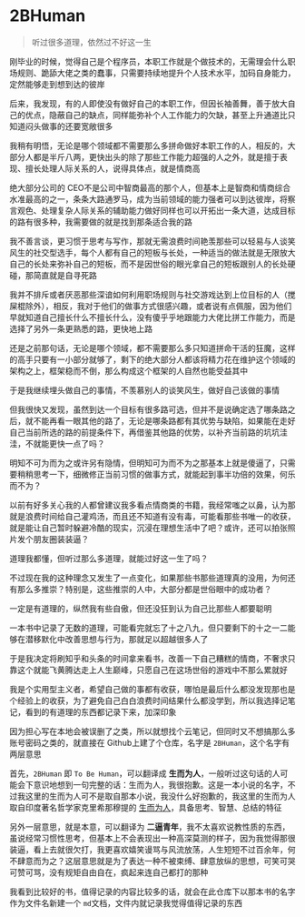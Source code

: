 # 2BHuman

>听过很多道理，依然过不好这一生

刚毕业的时候，觉得自己是个程序员，本职工作就是个做技术的，无需理会什么职场规则、跪舔大佬之类的蠢事，只需要持续地提升个人技术水平，加码自身能力，定然能够走到想到达的彼岸

后来，我发现，有的人即使没有做好自己的本职工作，但因长袖善舞，善于放大自己的优点，隐蔽自己的缺点，同样能弥补个人工作能力的欠缺，甚至上升通道比只知道闷头做事的还要宽敞很多

我稍有明悟，无论是哪个领域都不需要那么多拼命做好本职工作的人，相反的，大部分人都是半斤八两，更快出头的除了那些工作能力超强的人之外，就是擅于表现、擅长处理人际关系的人，说得具体点，就是情商高

绝大部分公司的 CEO不是公司中智商最高的那个人，但基本上是智商和情商综合水准最高的之一，条条大路通罗马，成为当前领域的能力强者可以到达彼岸，将察言观色、处理复杂人际关系的辅助能力做好同样也可以开拓出一条大道，达成目标的路有很多种，我需要做的就是找到那条适合我的路

我不善言谈，更习惯于思考与写作，那就无需浪费时间艳羡那些可以轻易与人谈笑风生的社交型选手，每个人都有自己的短板与长处，一种适当的做法就是无限放大自己的长处来弥补自己的短板，而不是因世俗的眼光拿自己的短板跟别人的长处硬碰，那简直就是自寻死路

我并不排斥或者厌恶那些深谙如何利用职场规则与社交游戏达到上位目标的人（搅屎棍除外），相反，我对于他们的做事方式很感兴趣，或者说有点佩服，因为他们早就知道自己擅长什么不擅长什么，没有傻乎乎地跟能力大佬比拼工作能力，而是选择了另外一条更熟悉的路，更快地上路

还是之前那句话，无论是哪个领域，都不需要那么多只知道拼命干活的狂魔，这样的高手只要有一小部分就够了，剩下的绝大部分人都该将精力花在维护这个领域的架构之上，框架稳而不倒，那么构成这个框架的人自然也能受益其中

于是我继续埋头做自己的事情，不羡慕别人的谈笑风生，做好自己该做的事情

但我很快又发现，虽然到达一个目标有很多路可选，但并不是说确定选了哪条路之后，就不能再看一眼其他的路了，无论是哪条路都有其优势与缺陷，如果能在走好自己当前所选的路的前提条件下，再借鉴其他路的优势，以补齐当前路的坑坑洼洼，不就能更快一点了吗？

明知不可为而为之或许另有隐情，但明知可为而不为之那基本上就是傻逼了，只需要稍稍思考一下，细微修正当前习惯的做事方式，就能起到事半功倍的效果，何乐而不为？

以前有好多关心我的人都曾建议我多看点情商类的书籍，我经常嗤之以鼻，认为那就是浪费时间给自己灌鸡汤，而且还不知道有没有毒，可能看那些书唯一的收获，就是能让自己暂时躲避冷酷的现实，沉浸在理想生活中了吧？或许，还可以拍张照片发个朋友圈装装逼？

道理我都懂，但听过那么多道理，就能过好这一生了吗？

不过现在我的这种理念又发生了一点变化，如果那些书那些道理真的没用，为何还有那么多推崇？特别是，这些推崇的人中，大部分都是世俗眼中的成功者？

一定是有道理的，纵然我有些自傲，但还没狂到认为自己比那些人都要聪明

一本书中记录了无数的道理，可能看完就忘了十之八九，但只要剩下的十之一二能够在潜移默化中改善思想与行为，那就足以超越很多人了

于是我决定将刷知乎和头条的时间拿来看书，改善一下自己糟糕的情商，不奢求只靠这个就能飞黄腾达走上人生巅峰，只愿自己在这场世俗的游戏中不那么累就好

我是个实用型主义者，希望自己做的事都有收获，哪怕是最后什么都没发现那也是个经验上的收获，为了避免自己白白浪费时间结果什么都没学到，所以我选择记笔记，看到的有道理的东西都记录下来，加深印象

因为担心写在本地会被误删了之类，所以就想找个云笔记，但同时又不想搞那么多账号密码之类的，就直接在 Github上建了个仓库，名字是 `2BHuman`，这个名字有两层意思

首先，`2BHuman` 即 `To Be Human`，可以翻译成 **生而为人**，一般听过这句话的人可能会下意识地想到一句完整的话：生而为人，我很抱歉。这是一本小说的名字，不过我这里的生而为人可不是取自那本小说，我没什么好抱歉的，我这里的生而为人取自印度著名哲学家克里希那穆提的 [生而为人](https://book.douban.com/subject/6775832/)，具备思考、智慧、总结的特征

另外一层意思，就是本意，可以翻译为 **二逼青年**，我不太喜欢说教性质的东西，虽说经常习惯性思考，但基本上不会表现出一种高深莫测的样子，因为我觉得那很装逼，看上去就很欠打，我更喜欢嬉笑谩骂与风流放荡，人生短短不过百余年，何不肆意而为之？这层意思就是为了表达一种不被束缚、肆意放纵的思想，可笑可哭可赞可骂，没有规矩自由自在，疯起来连自己都打的那种

我看到比较好的书，值得记录的内容比较多的话，就会在此仓库下以那本书的名字作为文件名新建一个 `md`文档，文件内就记录我觉得值得记录的东西
